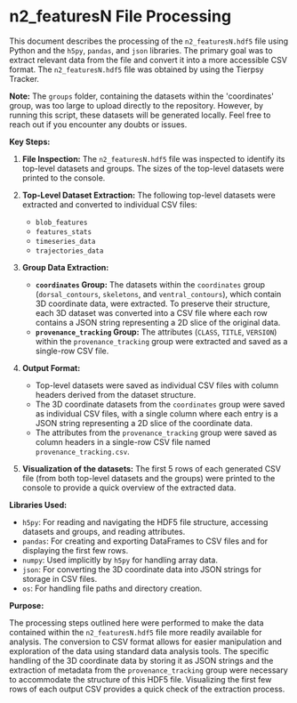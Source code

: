 # n2_featuresN File Processing

This document describes the processing of the `n2_featuresN.hdf5` file using Python and the `h5py`, `pandas`, and `json` libraries. The primary goal was to extract relevant data from the file and convert it into a more accessible CSV format. The `n2_featuresN.hdf5` file was obtained by using the Tierpsy Tracker.

**Note:** The `groups` folder, containing the datasets within the 'coordinates' group, was too large to upload directly to the repository. However, by running this script, these datasets will be generated locally. Feel free to reach out if you encounter any doubts or issues.

**Key Steps:**

1.  **File Inspection:** The `n2_featuresN.hdf5` file was inspected to identify its top-level datasets and groups. The sizes of the top-level datasets were printed to the console.
2.  **Top-Level Dataset Extraction:** The following top-level datasets were extracted and converted to individual CSV files:
    * `blob_features`
    * `features_stats`
    * `timeseries_data`
    * `trajectories_data`
3.  **Group Data Extraction:**
    * **`coordinates` Group:** The datasets within the `coordinates` group (`dorsal_contours`, `skeletons`, and `ventral_contours`), which contain 3D coordinate data, were extracted. To preserve their structure, each 3D dataset was converted into a CSV file where each row contains a JSON string representing a 2D slice of the original data.
    * **`provenance_tracking` Group:** The attributes (`CLASS`, `TITLE`, `VERSION`) within the `provenance_tracking` group were extracted and saved as a single-row CSV file.

4.  **Output Format:**
    * Top-level datasets were saved as individual CSV files with column headers derived from the dataset structure.
    * The 3D coordinate datasets from the `coordinates` group were saved as individual CSV files, with a single column where each entry is a JSON string representing a 2D slice of the coordinate data.
    * The attributes from the `provenance_tracking` group were saved as column headers in a single-row CSV file named `provenance_tracking.csv`.

5.  **Visualization of the datasets:** The first 5 rows of each generated CSV file (from both top-level datasets and the groups) were printed to the console to provide a quick overview of the extracted data.

**Libraries Used:**

* `h5py`: For reading and navigating the HDF5 file structure, accessing datasets and groups, and reading attributes.
* `pandas`: For creating and exporting DataFrames to CSV files and for displaying the first few rows.
* `numpy`: Used implicitly by `h5py` for handling array data.
* `json`: For converting the 3D coordinate data into JSON strings for storage in CSV files.
* `os`: For handling file paths and directory creation.

**Purpose:**

The processing steps outlined here were performed to make the data contained within the `n2_featuresN.hdf5` file more readily available for analysis. The conversion to CSV format allows for easier manipulation and exploration of the data using standard data analysis tools. The specific handling of the 3D coordinate data by storing it as JSON strings and the extraction of metadata from the `provenance_tracking` group were necessary to accommodate the structure of this HDF5 file. Visualizing the first few rows of each output CSV provides a quick check of the extraction process.


